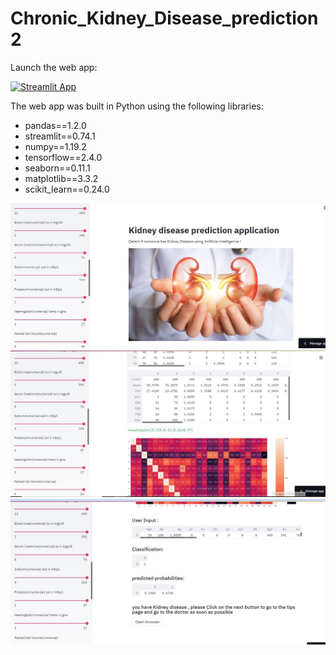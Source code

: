 # Chronic_Kidney_Disease_prediction2




Launch the web app:

[![Streamlit App](https://static.streamlit.io/badges/streamlit_badge_black_white.svg)](https://share.streamlit.io/kareem-negm/chronic_kidney_disease_prediction2/main/kidne-app.py)



The web app was built in Python using the following libraries:
* pandas==1.2.0
* streamlit==0.74.1
* numpy==1.19.2
* tensorflow==2.4.0
* seaborn==0.11.1
* matplotlib==3.3.2
* scikit_learn==0.24.0




![alt text](https://github.com/Kareem-negm/Chronic_Kidney_Disease_prediction/blob/main/images/SharedScreenshot.jpg)
![alt text](https://github.com/Kareem-negm/Chronic_Kidney_Disease_prediction/blob/main/images/SharedScreenshotsdv.jpg)
![alt text](https://github.com/Kareem-negm/Chronic_Kidney_Disease_prediction/blob/main/images/xcv.jpg)
